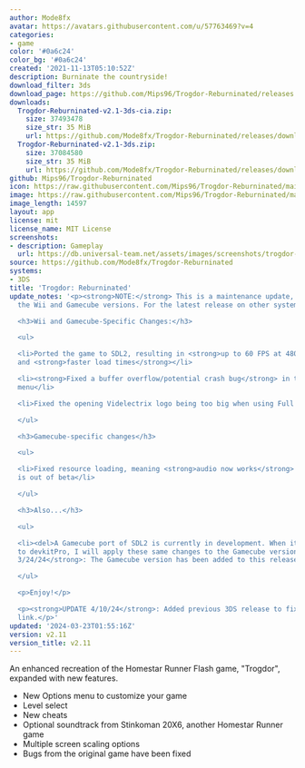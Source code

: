 ```yaml
---
author: Mode8fx
avatar: https://avatars.githubusercontent.com/u/57763469?v=4
categories:
- game
color: '#0a6c24'
color_bg: '#0a6c24'
created: '2021-11-13T05:10:52Z'
description: Burninate the countryside!
download_filter: 3ds
download_page: https://github.com/Mips96/Trogdor-Reburninated/releases
downloads:
  Trogdor-Reburninated-v2.1-3ds-cia.zip:
    size: 37493478
    size_str: 35 MiB
    url: https://github.com/Mode8fx/Trogdor-Reburninated/releases/download/v2.11/Trogdor-Reburninated-v2.1-3ds-cia.zip
  Trogdor-Reburninated-v2.1-3ds.zip:
    size: 37084580
    size_str: 35 MiB
    url: https://github.com/Mode8fx/Trogdor-Reburninated/releases/download/v2.11/Trogdor-Reburninated-v2.1-3ds.zip
github: Mips96/Trogdor-Reburninated
icon: https://raw.githubusercontent.com/Mips96/Trogdor-Reburninated/main/Trogdor-Reburninated/release-resources/logo_icon_android_48.png
image: https://raw.githubusercontent.com/Mips96/Trogdor-Reburninated/main/Trogdor-Reburninated/release-resources/background_psp.png
image_length: 14597
layout: app
license: mit
license_name: MIT License
screenshots:
- description: Gameplay
  url: https://db.universal-team.net/assets/images/screenshots/trogdor-reburninated/gameplay.png
source: https://github.com/Mode8fx/Trogdor-Reburninated
systems:
- 3DS
title: 'Trogdor: Reburninated'
update_notes: '<p><strong>NOTE:</strong> This is a maintenance update, exclusive to
  the Wii and Gamecube versions. For the latest release on other systems, see <a href="https://github.com/Mode8fx/Trogdor-Reburninated/releases/tag/v2.1">v2.1</a>.</p>

  <h3>Wii and Gamecube-Specific Changes:</h3>

  <ul>

  <li>Ported the game to SDL2, resulting in <strong>up to 60 FPS at 480p</strong>
  and <strong>faster load times</strong></li>

  <li><strong>Fixed a buffer overflow/potential crash bug</strong> in the Options
  menu</li>

  <li>Fixed the opening Videlectrix logo being too big when using Full Game scaling</li>

  </ul>

  <h3>Gamecube-specific changes</h3>

  <ul>

  <li>Fixed resource loading, meaning <strong>audio now works</strong> and Gamecube
  is out of beta</li>

  </ul>

  <h3>Also...</h3>

  <ul>

  <li><del>A Gamecube port of SDL2 is currently in development. When it has been added
  to devkitPro, I will apply these same changes to the Gamecube version.</del> <strong>EDIT
  3/24/24</strong>: The Gamecube version has been added to this release.</li>

  </ul>

  <p>Enjoy!</p>

  <p><strong>UPDATE 4/10/24</strong>: Added previous 3DS release to fix Universal-DB
  link.</p>'
updated: '2024-03-23T01:55:16Z'
version: v2.11
version_title: v2.11
---
```

An enhanced recreation of the Homestar Runner Flash game, "Trogdor", expanded with new features.
- New Options menu to customize your game
- Level select
- New cheats
- Optional soundtrack from Stinkoman 20X6, another Homestar Runner game
- Multiple screen scaling options
- Bugs from the original game have been fixed